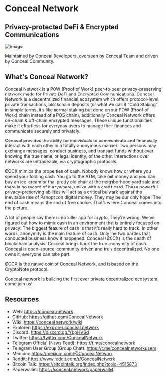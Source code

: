 # Conceal Network

## Privacy-protected DeFi & Encrypted Communications

![image](https://github.com/ConcealNetwork/conceal-imagery/blob/master/logos/splash.png)

Maintained by Conceal Developers, overseen by Conceal Team and driven by Conceal Community.

## What's Conceal Network?

Conceal Network is a POW (Proof of Work) peer-to-peer privacy-preserving network made for Private DeFi and Encrypted Communications. Conceal Network is a decentralized financial ecosystem which offers protocol-level private transactions, blockchain deposits (or what we call it “Cold Staking” in simple terms, it’s like normal staking but done on our POW (Proof of Work) chain instead of a POS chain), additionally Conceal Network offers on-chain & off-chain encrypted messages. These unique functionalities make it effortless for everyday users to manage their finances and communicate securely and privately.

Conceal provides the ability for individuals to communicate and financially interact with each other in a totally anonymous manner. Two persons may exchange messages, conduct business, and transact funds without ever knowing the true name, or legal identity, of the other. Interactions over networks are untraceable, via cryptographic protocols.

₡CCX mimics the properties of cash. Nobody knows how or where you spend your folding cash. You go to the ATM, take out money and you can buy an ice-cream or that pretty old chair at the neighborhood yard sale and there is no record of it anywhere, unlike with a credit card. These powerful privacy-preserving abilities will act as a critical bulwark against the inevitable rise of Panopticon digital money. They may be our only hope. The end of cash means the end of free choice. That’s where Conceal comes into the picture.

A lot of people say there is no killer app for crypto. They’re wrong. We’ve figured out how to mimic cash in an environment that is entirely focused on privacy: The biggest feature of cash is that it’s really hard to track. In other words, anonymity is the main feature of cash. Only the two parties that conducted business know it happened. Conceal (₡CCX) is the death of blockchain analysis. Conceal brings back the true anonymity of cash.
Conceal is open-source, community driven and truly decentralized. No one owns it, everyone can take part.

₡CCX is the native coin of Conceal Network, and is based on the CryptoNote protocol.

Conceal network is building the first ever private decentralized ecosystem, come join us!

## Resources

-   Web: <https://conceal.network>
-   GitHub: <https://github.com/ConcealNetwork>
-   Wiki: <https://conceal.network/wiki>
-   Explorer: <https://explorer.conceal.network>
-   Discord: <https://discord.gg/YbpHVSd>
-   Twitter: <https://twitter.com/ConcealNetwork>
-   Telegram Official (News Feed): <https://t.me/concealnetwork>
-   Telegram User Group (Group Chat): <https://t.me/concealnetworkusers>
-   Medium: <https://medium.com/@ConcealNetwork>
-   Reddit: <https://www.reddit.com/r/ConcealNetwork>
-   Bitcoin Talk: <https://bitcointalk.org/index.php?topic=4515873>
-   Paperwallet: <https://conceal.network/paperwallet>
